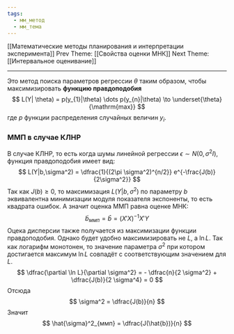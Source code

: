 ```yaml
---
tags:
  - мм_метод
  - мм_тема
---
```

[[Математические методы планирования и интерпретации эксперимента]]
Prev Theme: [[Свойства оценки МНК]]
Next Theme: [[Интервальное оценивание]]

---
Это метод поиска параметров регрессии $\theta$ таким образом, чтобы максимизировать **функцию правдоподобия**
$$
L(Y| \theta) = p(y_{1}|\theta) \dots p(y_{n}|\theta) \to \underset{\theta}{\mathrm{max}} 
$$
где $p$ функции распределения случайных величин $y_i$.

### ММП в случае КЛНР
В случае КЛНР, то есть когда шумы линейной регрессии $\epsilon \sim N(0, \sigma^2 I)$, функция правдоподобия имеет вид:
$$
L(Y|b,\sigma^2) = \dfrac{1}{(2\pi \sigma^2)^{n/2}} e^{-\frac{J(b)}{2\sigma^2}}
$$
Так как $J(b) \geq 0$, то максимизация $L(Y|b, \sigma^2)$ по параметру $b$ эквивалентна минимизации модуля показателя экспоненты, то есть квадрата ошибок. А значит оценка ММП равна оценке МНК:
$$
\tilde{b}_{ммп} = \hat{b} = (X'X)^{-1} X'Y
$$
Оцека дисперсии также получается из максимизации функции правдоподобия. Однако будет удобно максимизировать не $L$, а $\ln L$. Так как логарифм монотонен, то значение параметра $\sigma^2$ при котором достигается максимум $\ln L$ совпадёт с соответствующим значением для $L$.
$$
\dfrac{\partial \ln L}{\partial \sigma^2} = - \dfrac{n}{2 \sigma^2} + \dfrac{J(b)}{2 \sigma^4} = 0 
$$
Отсюда
$$
\sigma^2 = \dfrac{J(b)}{n}
$$
Значит 
$$
\hat{\sigma}^2_{ммп} = \dfrac{J(\hat{b})}{n}
$$
